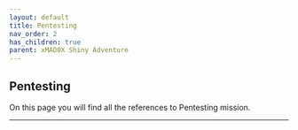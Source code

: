 ```yaml
---
layout: default
title: Pentesting
nav_order: 2
has_children: true
parent: xMAD0X Shiny Adventure
---
```


## Pentesting

On this page you will find all the references to Pentesting mission.

---




